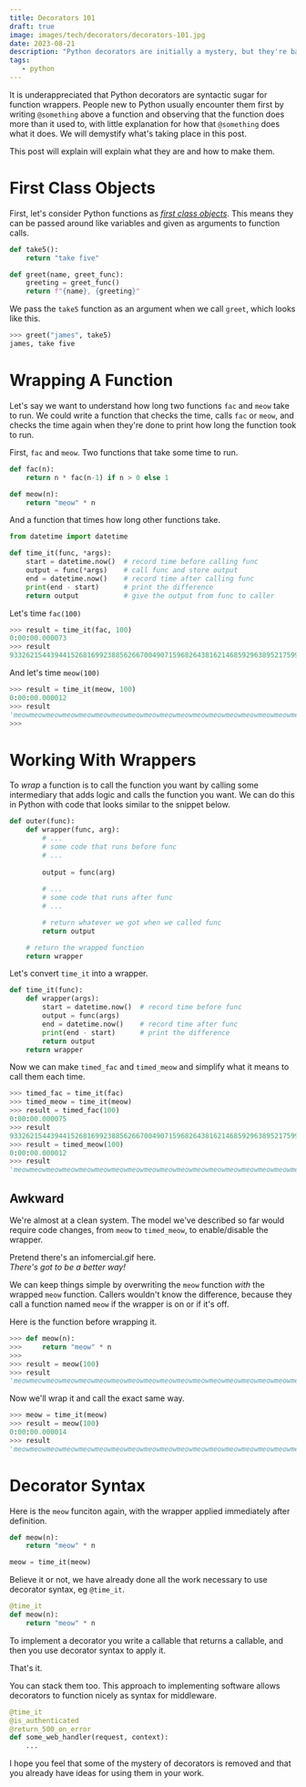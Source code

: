 ```yaml
---
title: Decorators 101
draft: true
image: images/tech/decorators/decorators-101.jpg
date: 2023-08-21
description: "Python decorators are initially a mystery, but they're basically middleware with weird syntax."
tags:
   - python
---
```


It is underappreciated that Python decorators are syntactic sugar for function wrappers. People new to Python usually encounter them first by writing `@something` above a function and observing that the function does more than it used to, with little explanation for how that `@something` does what it does. We will demystify what's taking place in this post.

This post will explain will explain what they are and how to make them.


# First Class Objects

First, let's consider Python functions as [_first class objects_](https://en.wikipedia.org/wiki/First-class_function). This means they can be passed around like variables and given as arguments to function calls.

```python
def take5():
    return "take five"

def greet(name, greet_func):
    greeting = greet_func()
    return f"{name}, {greeting}"
```

We pass the `take5` function as an argument when we call `greet`, which looks like this.

```python
>>> greet("james", take5)
james, take five
```

# Wrapping A Function

Let's say we want to understand how long two functions `fac` and `meow` take to run. We could write a function that checks the time, calls `fac` or `meow`, and checks the time again when they're done to print how long the function took to run.

First, `fac` and `meow`. Two functions that take some time to run.

```python
def fac(n):
    return n * fac(n-1) if n > 0 else 1

def meow(n):
    return "meow" * n
```

And a function that times how long other functions take.

```python
from datetime import datetime

def time_it(func, *args):
    start = datetime.now()  # record time before calling func
    output = func(*args)    # call func and store output
    end = datetime.now()    # record time after calling func
    print(end - start)      # print the difference
    return output           # give the output from func to caller
```

Let's time `fac(100)`

```python
>>> result = time_it(fac, 100)
0:00:00.000073
>>> result
93326215443944152681699238856266700490715968264381621468592963895217599993229915608941463976156518286253697920827223758251185210916864000000000000000000000000
```

And let's time `meow(100)`

```python
>>> result = time_it(meow, 100)
0:00:00.000012
>>> result
'meowmeowmeowmeowmeowmeowmeowmeowmeowmeowmeowmeowmeowmeowmeowmeowmeowmeowmeowmeowmeowmeowmeowmeowmeowmeowmeowmeowmeowmeowmeowmeowmeowmeowmeowmeowmeowmeowmeowmeowmeowmeowmeowmeowmeowmeowmeowmeowmeowmeowmeowmeowmeowmeowmeowmeowmeowmeowmeowmeowmeowmeowmeowmeowmeowmeowmeowmeowmeowmeowmeowmeowmeowmeowmeowmeowmeowmeowmeowmeowmeowmeowmeowmeowmeowmeowmeowmeowmeowmeowmeowmeowmeowmeowmeowmeowmeowmeowmeowmeow'
>>>
```

# Working With Wrappers

To _wrap_ a function is to call the function you want by calling some intermediary that adds logic and calls the function you want. We can do this in Python with code that looks similar to the snippet below.

```python
def outer(func):
    def wrapper(func, arg):
        # ...
        # some code that runs before func
        # ...
        
        output = func(arg)
        
        # ...
        # some code that runs after func
        # ...

        # return whatever we got when we called func
        return output

    # return the wrapped function
    return wrapper
```

Let's convert `time_it` into a wrapper.

```python
def time_it(func):
    def wrapper(args):
        start = datetime.now()  # record time before func
        output = func(args)
        end = datetime.now()    # record time after func
        print(end - start)      # print the difference
        return output
    return wrapper
```

Now we can make `timed_fac` and `timed_meow` and simplify what it means to call them each time.

```python
>>> timed_fac = time_it(fac)
>>> timed_meow = time_it(meow)
>>> result = timed_fac(100)
0:00:00.000075
>>> result
93326215443944152681699238856266700490715968264381621468592963895217599993229915608941463976156518286253697920827223758251185210916864000000000000000000000000
>>> result = timed_meow(100)
0:00:00.000012
>>> result
'meowmeowmeowmeowmeowmeowmeowmeowmeowmeowmeowmeowmeowmeowmeowmeowmeowmeowmeowmeowmeowmeowmeowmeowmeowmeowmeowmeowmeowmeowmeowmeowmeowmeowmeowmeowmeowmeowmeowmeowmeowmeowmeowmeowmeowmeowmeowmeowmeowmeowmeowmeowmeowmeowmeowmeowmeowmeowmeowmeowmeowmeowmeowmeowmeowmeowmeowmeowmeowmeowmeowmeowmeowmeowmeowmeowmeowmeowmeowmeowmeowmeowmeowmeowmeowmeowmeowmeowmeowmeowmeowmeowmeowmeowmeowmeowmeowmeowmeowmeow'
```

## Awkward

We're almost at a clean system. The model we've described so far would require code changes, from `meow` to `timed_meow`, to enable/disable the wrapper.

Pretend there's an infomercial.gif here.<br>
_There's got to be a better way!_

We can keep things simple by overwriting the `meow` function _with_ the wrapped `meow` function. Callers wouldn't know the difference, because they call a function named `meow` if the wrapper is on or if it's off.

Here is the function before wrapping it.

```python
>>> def meow(n):
>>>     return "meow" * n
>>>
>>> result = meow(100)
>>> result
'meowmeowmeowmeowmeowmeowmeowmeowmeowmeowmeowmeowmeowmeowmeowmeowmeowmeowmeowmeowmeowmeowmeowmeowmeowmeowmeowmeowmeowmeowmeowmeowmeowmeowmeowmeowmeowmeowmeowmeowmeowmeowmeowmeowmeowmeowmeowmeowmeowmeowmeowmeowmeowmeowmeowmeowmeowmeowmeowmeowmeowmeowmeowmeowmeowmeowmeowmeowmeowmeowmeowmeowmeowmeowmeowmeowmeowmeowmeowmeowmeowmeowmeowmeowmeowmeowmeowmeowmeowmeowmeowmeowmeowmeowmeowmeowmeowmeowmeowmeow'
```

Now we'll wrap it and call the exact same way.

```python
>>> meow = time_it(meow)
>>> result = meow(100)
0:00:00.000014
>>> result
'meowmeowmeowmeowmeowmeowmeowmeowmeowmeowmeowmeowmeowmeowmeowmeowmeowmeowmeowmeowmeowmeowmeowmeowmeowmeowmeowmeowmeowmeowmeowmeowmeowmeowmeowmeowmeowmeowmeowmeowmeowmeowmeowmeowmeowmeowmeowmeowmeowmeowmeowmeowmeowmeowmeowmeowmeowmeowmeowmeowmeowmeowmeowmeowmeowmeowmeowmeowmeowmeowmeowmeowmeowmeowmeowmeowmeowmeowmeowmeowmeowmeowmeowmeowmeowmeowmeowmeowmeowmeowmeowmeowmeowmeowmeowmeowmeowmeowmeowmeow'
```

# Decorator Syntax

Here is the `meow` funciton again, with the wrapper applied immediately after definition.

```python
def meow(n):
    return "meow" * n

meow = time_it(meow)
```

Believe it or not, we have already done all the work necessary to use decorator syntax, eg `@time_it`.

```python
@time_it
def meow(n):
    return "meow" * n
```

To implement a decorator you write a callable that returns a callable, and then you use decorator syntax to apply it.

That's it.

You can stack them too. This approach to implementing software allows decorators to function nicely as syntax for middleware.

```python
@time_it
@is_authenticated
@return_500_on_error
def some_web_handler(request, context):
    ...
```

I hope you feel that some of the mystery of decorators is removed and that you already have ideas for using them in your work.
